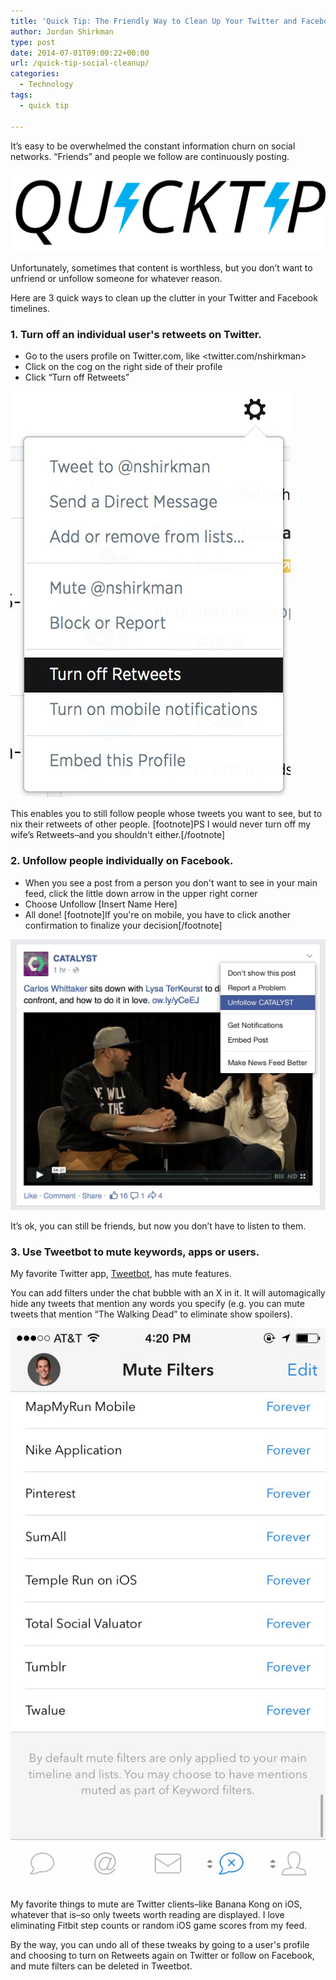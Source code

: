 ```yaml
---
title: 'Quick Tip: The Friendly Way to Clean Up Your Twitter and Facebook Timelines'
author: Jordan Shirkman
type: post
date: 2014-07-01T09:00:22+00:00
url: /quick-tip-social-cleanup/
categories:
  - Technology
tags:
  - quick tip

---
```

It’s easy to be overwhelmed the constant information churn on social networks. “Friends” and people we follow are continuously posting.

![Image](/static/images/quick-tip-logo.jpeg) 

Unfortunately, sometimes that content is worthless, but you don’t want to unfriend or unfollow someone for whatever reason.

Here are 3 quick ways to clean up the clutter in your Twitter and Facebook timelines.

### 1. Turn off an individual user's retweets on Twitter.

  * Go to the users profile on Twitter.com, like <twitter.com/nshirkman>
  * Click on the cog on the right side of their profile
  * Click &#8220;Turn off Retweets&#8221;

![Image](/static/images/Turn-off-Retweets.jpeg) 

This enables you to still follow people whose tweets you want to see, but to nix their retweets of other people. [footnote]PS I would never turn off my wife’s Retweets–and you shouldn't either.[/footnote]

### 2. Unfollow people individually on Facebook.

  * When you see a post from a person you don't want to see in your main feed, click the little down arrow in the upper right corner
  * Choose Unfollow [Insert Name Here]
  * All done! [footnote]If you're on mobile, you have to click another confirmation to finalize your decision[/footnote]

![Image](/static/images/Unfollow-Facebook.jpeg) 

It’s ok, you can still be friends, but now you don’t have to listen to them.

### 3. Use Tweetbot to mute keywords, apps or users.

My favorite Twitter app, [Tweetbot](https://itunes.apple.com/us/app/tweetbot-3-for-twitter-iphone/id722294701?mt=8&at=11l4uN), has mute features.

You can add filters under the chat bubble with an X in it. It will automagically hide any tweets that mention any words you specify (e.g. you can mute tweets that mention “The Walking Dead” to eliminate show spoilers).

![Image](/static/images/Tweetbot-Mutes.jpeg) 

My favorite things to mute are Twitter clients–like Banana Kong on iOS, whatever that is–so only tweets worth reading are displayed. I love eliminating Fitbit step counts or random iOS game scores from my feed.

By the way, you can undo all of these tweaks by going to a user's profile and choosing to turn on Retweets again on Twitter or follow on Facebook, and mute filters can be deleted in Tweetbot.
